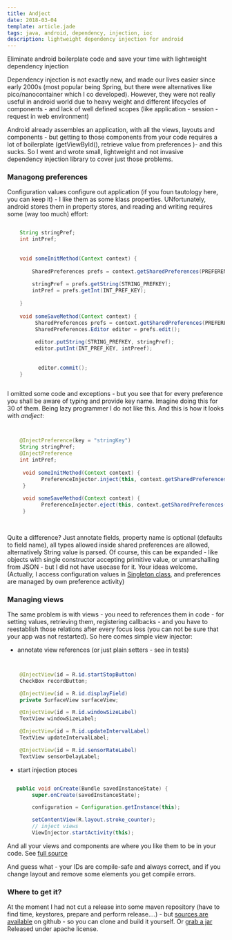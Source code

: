 ```yaml
---
title: Andject
date: 2018-03-04
template: article.jade
tags: java, android, dependency, injection, ioc
description: lightweight dependency injection for android
---
```


Eliminate android boilerplate code and save your time with lightweight dependency injection


<span class="more"></span>

Dependency injection is not exactly new, and  made our lives easier since early 2000s (most popular being Spring, but there were alternatives
like pico/nanocontainer which I  co developed). However,  they were not really useful in android world due to heavy weight and different lifecycles of 
components - and lack of well defined scopes (like application - session - request in web environment)

Android already assembles an application, with all the views, layouts and components - but getting to those components from your code requires 
a lot of  boilerplate (getViewById(),  retrieve value from preferences  )- and this sucks.  So I went and wrote small, lightweight and not invasive  
dependency injection library to cover just those problems.


### Managong preferences

Configuration values configure out application (if you foun tautology here, you can keep it) - I like them as some klass properties.  UNfortunately, android stores 
them in property stores,   and reading and writing requires some (way too much) effort: 


```java

    String stringPref;
    int intPref;
    
    
    void someInitMethod(Context context) {
        
        SharedPreferences prefs = context.getSharedPreferences(PREFERENCE_TAG, Context.MODE_PRIVATE);
        
        stringPref = prefs.getString(STRING_PREFKEY);
        intPref = prefs.getInt(INT_PREF_KEY);
        
    }
    
    void someSaveMethod(Context context) {
         SharedPreferences prefs = context.getSharedPreferences(PREFERENCE_TAG, Context.MODE_PRIVATE);
         SharedPreferences.Editor editor = prefs.edit();
         
         editor.putString(STRING_PREFKEY, stringPref);
         editor.putInt(INT_PREF_KEY, intPreef);
         
         
          editor.commit();
    }
    
```

I omitted some code and exceptions -  but you see that for every preference you shall be aware of typing and provide key name. Imagine doing this for 30 of them.  Being lazy programmer I do not like this. 
And this is how it looks with *andject*:

 
```java


    @InjectPreference(key = "stringKey")
    String stringPref;
    @InjectPreference
    int intPref;    
    
     void someInitMethod(Context context) {
           PreferenceInjector.inject(this, context.getSharedPreferences(PREFERENCE_TAG, Context.MODE_PRIVATE));
     }
     
     void someSaveMethod(Context context) {
           PreferenceInjector.eject(this, context.getSharedPreferences(PREFERENCE_TAG, Context.MODE_PRIVATE));
     }
     
    

```


Quite a difference? Just annotate fields, property name is optional (defaults to field name), all types allowed inside shared preferences are allowed, alternatively String
value is parsed.  Of course, this can be expanded - like objects with single constructor  accepting primitive value,   or unmarshalling from JSON -  but I did not have 
usecase for it.  Your ideas welcome.  (Actually,  I access configuration values in 
[Singleton class](https://github.com/ko5tik/accanalyser/blob/master/src/de/pribluda/android/accanalyzer/Configuration.java),  and preferences are managed by own 
preference activity) 


### Managing views

The same problem is with views -  you need to references them in code -   for setting values, retrieving them, registering callbacks -  and you have to reestablish those relations after every 
focus loss (you can not be sure that your app was not restarted). So here comes simple view injector:
 * annotate view references (or just plain setters - see in tests)
 
```java 


    @InjectView(id = R.id.startStopButton)
    CheckBox recordButton;

    @InjectView(id = R.id.displayField)
    private SurfaceView surfaceView;

    @InjectView(id = R.id.windowSizeLabel)
    TextView windowSizeLabel;

    @InjectView(id = R.id.updateIntervalLabel)
    TextView updateIntervalLabel;

    @InjectView(id = R.id.sensorRateLabel)
    TextView sensorDelayLabel;


``` 
 
 * start injection ptoces
 
 
```java 

   public void onCreate(Bundle savedInstanceState) {
        super.onCreate(savedInstanceState);

        configuration = Configuration.getInstance(this);

        setContentView(R.layout.stroke_counter);
        // inject views
        ViewInjector.startActivity(this);

``` 
  
And all your views and components are where you like them to be in your code. See [full source](https://github.com/ko5tik/accanalyser/blob/master/src/de/pribluda/android/accanalyzer/SpectralViewer.java)

And guess what - your IDs are compile-safe and always correct,   and if you change layout and remove some elements you get compile errors.


### Where to get it?   

At the moment I had not cut a release into some maven repository (have to find time, keystores, prepare and perform release....) - but 
[sources are available](https://github.com/ko5tik/andject) on github - so you can clone and build it yourself.  Or [grab a jar](./andject-0.1-SNAPSHOT.jar)
Released under apache license. 